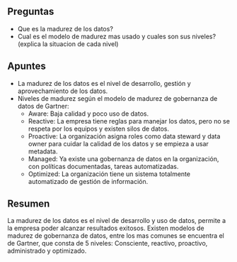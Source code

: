 ## Preguntas

- Que es la madurez de los datos?
- Cual es el modelo de madurez mas usado y cuales son sus niveles? (explica la situacion de cada nivel)

## Apuntes

- La madurez de los datos es el nivel de desarrollo, gestión y aprovechamiento de los datos.
- Niveles de madurez según el modelo de madurez de gobernanza de datos de Gartner:
	- Aware: Baja calidad y poco uso de datos.
	- Reactive: La empresa tiene reglas para manejar los datos, pero no se respeta por los equipos y existen silos de datos.
	- Proactive: La organización asigna roles como data steward y data owner para cuidar la calidad de los datos y se empieza a usar metadata.
	- Managed: Ya existe una gobernanza de datos en la organización, con políticas documentadas, tareas automatizadas.
	- Optimized: La organización tiene un sistema totalmente automatizado de gestión de información.

## Resumen

La madurez de los datos es el nivel de desarrollo y uso de datos, permite a la empresa poder alcanzar resultados exitosos. Existen modelos de madurez de gobernanza de datos, entre los mas comunes se encuentra el de Gartner, que consta de 5 niveles: Consciente, reactivo, proactivo, administrado y optimizado.
